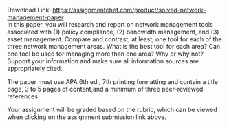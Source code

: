 Download Link: https://assignmentchef.com/product/solved-network-management-paper
<br>
In this paper, you will research and report on network management tools associated with (1) policy compliance, (2) bandwidth management, and (3) asset management. Compare and contrast, at least, one tool for each of the three network management areas. What is the best tool for each area? Can one tool be used for managing more than one area? Why or why not? Support your information and make sure all information sources are appropriately cited.

The paper must use APA 6th ed., 7th printing formatting and contain a title page, 3 to 5 pages of content,and a minimum of three peer-reviewed references

Your assignment will be graded based on the rubric, which can be viewed when clicking on the assignment submission link above.